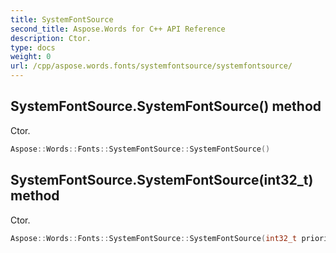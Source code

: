 ```yaml
---
title: SystemFontSource
second_title: Aspose.Words for C++ API Reference
description: Ctor. 
type: docs
weight: 0
url: /cpp/aspose.words.fonts/systemfontsource/systemfontsource/
---
```

## SystemFontSource.SystemFontSource() method


Ctor.

```cpp
Aspose::Words::Fonts::SystemFontSource::SystemFontSource()
```

## SystemFontSource.SystemFontSource(int32_t) method


Ctor.

```cpp
Aspose::Words::Fonts::SystemFontSource::SystemFontSource(int32_t priority)
```

